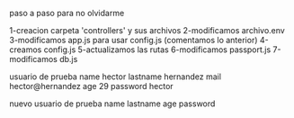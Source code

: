 paso a paso para no olvidarme

1-creacion carpeta 'controllers' y sus archivos
2-modificamos archivo.env
3-modificamos app.js para usar config.js (comentamos lo anterior)
4-creamos config.js
5-actualizamos las rutas
6-modificamos passport.js
7-modificamos db.js

usuario de prueba
name hector
lastname hernandez
mail hector@hernandez
age 29
password hector

nuevo usuario de prueba
name
lastname
age
password